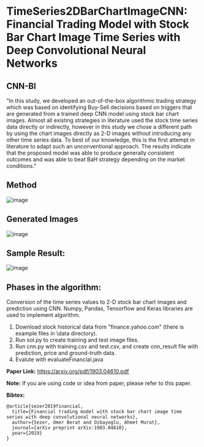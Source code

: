 # TimeSeries2DBarChartImageCNN: Financial Trading Model with Stock Bar Chart Image Time Series with Deep Convolutional Neural Networks

## CNN-BI
"In this study, we developed an out-of-the-box algorithmic trading strategy which was based on identifying Buy-Sell decisions based on triggers that are generated from a trained deep CNN model using stock bar chart images. Almost all existing strategies in literature used the stock time series data directly or indirectly, however in this study we chose a different path by using the chart images directly as 2-D images without introducing any other time series data. To best of our knowledge, this is the first attempt in literature to adapt such an unconventional approach. The results indicate that the proposed model was able to produce generally consistent outcomes and was able to beat BaH strategy depending on the market conditions."

## Method
![image](https://user-images.githubusercontent.com/10358317/211334577-699c7bc8-7f63-415f-9e9a-cff3b55176dd.png)

## Generated Images
![image](https://user-images.githubusercontent.com/10358317/211334749-7bffca30-5ab9-4c2f-a0d6-fc121a9ae47c.png)

## Sample Result:
![image](https://user-images.githubusercontent.com/10358317/211334963-641951de-545c-43e6-a447-9e05115cbd37.png)


## Phases in the algorithm:

Conversion of the time series values to 2-D stock bar chart images and prediction using CNN. Numpy, Pandas, Tensorflow and Keras libraries are used to implement algorithm.

1. Download stock historical data from "finance.yahoo.com" (there is example files in \data directory).
2. Run sol.py to create training and test image files.
3. Run cnn.py with training.csv and test.csv, and create cnn_result file with prediction, price and ground-truth data.
4. Evalute with evaluateFinancial.java


**Paper Link:** https://arxiv.org/pdf/1903.04610.pdf

**Note:** If you are using code or idea from paper, please refer to this paper. 

**Bibtex:**

```
@article{sezer2019financial,
  title={Financial trading model with stock bar chart image time series with deep convolutional neural networks},
  author={Sezer, Omer Berat and Ozbayoglu, Ahmet Murat},
  journal={arXiv preprint arXiv:1903.04610},
  year={2019}
}
```
